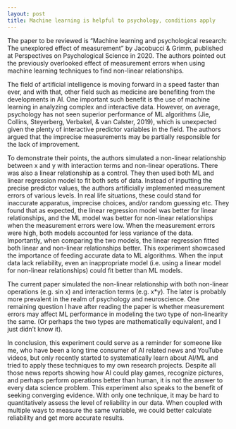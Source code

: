 ```yaml
---
layout: post
title: Machine learning is helpful to psychology, conditions apply
---
```


The paper to be reviewed is “Machine learning and psychological research: The unexplored effect of measurement” by Jacobucci & Grimm, published at Perspectives on Psychological Science in 2020. The authors pointed out the previously overlooked effect of measurement errors when using machine learning techniques to find non-linear relationships.  
	
The field of artificial intelligence is moving forward in a speed faster than ever, and with that, other field such as medicine are benefiting from the developments in AI. One important such benefit is the use of machine learning in analyzing complex and interactive data. However, on average, psychology has not seen superior performance of ML algorithms (Jie, Collins, Steyerberg, Verbakel, & van Calster, 2019), which is unexpected given the plenty of interactive predictor variables in the field. The authors argued that the imprecise measurements may be partially responsible for the lack of improvement.  
	
To demonstrate their points, the authors simulated a non-linear relationship between x and y with interaction terms and non-linear operations. There was also a linear relationship as a control. They then used both ML and linear regression model to fit both sets of data. Instead of inputting the precise predictor values, the authors artificially implemented measurement errors of various levels. In real life situations, these could stand for inaccurate apparatus, imprecise choices, and/or random guessing etc. They found that as expected, the linear regression model was better for linear relationships, and the ML model was better for non-linear relationships when the measurement errors were low. When the measurement errors were high, both models accounted for less variance of the data. Importantly, when comparing the two models, the linear regression fitted both linear and non-linear relationships better. This experiment showcased the importance of feeding accurate data to ML algorithms. When the input data lack reliability, even an inappropriate model (i.e. using a linear model for non-linear relationships) could fit better than ML models.  
	
The current paper simulated the non-linear relationship with both non-linear operations (e.g. sin x) and interaction terms (e.g. x*y). The later is probably more prevalent in the realm of psychology and neuroscience. One remaining question I have after reading the paper is whether measurement errors may affect ML performance in modeling the two type of non-linearity the same. (Or perhaps the two types are mathematically equivalent, and I just didn’t know it).  
	
In conclusion, this experiment could serve as a reminder for someone like me, who have been a long time consumer of AI related news and YouTube videos, but only recently started to systematically learn about AI/ML and tried to apply these techniques to my own research projects. Despite all those news reports showing how AI could play games, recognize pictures, and perhaps perform operations better than human, it is not the answer to every data science problem. This experiment also speaks to the benefit of seeking converging evidence. With only one technique, it may be hard to quantitatively assess the level of reliability in our data. When coupled with multiple ways to measure the same variable, we could better calculate reliability and get more accurate results.  

